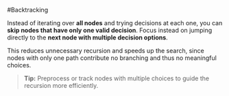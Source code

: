 #Backtracking

Instead of iterating over **all nodes** and trying decisions at each one, you can **skip nodes that have only one valid decision**. Focus instead on jumping directly to the **next node with multiple decision options**.

This reduces unnecessary recursion and speeds up the search, since nodes with only one path contribute no branching and thus no meaningful choices.

> **Tip:** Preprocess or track nodes with multiple choices to guide the recursion more efficiently.
